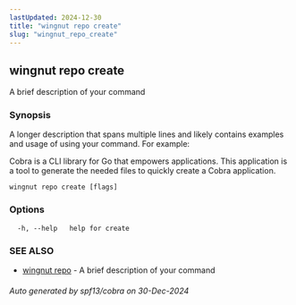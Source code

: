 ```yaml
---
lastUpdated: 2024-12-30
title: "wingnut repo create"
slug: "wingnut_repo_create"
---
```

## wingnut repo create

A brief description of your command

### Synopsis

A longer description that spans multiple lines and likely contains examples
and usage of using your command. For example:

Cobra is a CLI library for Go that empowers applications.
This application is a tool to generate the needed files
to quickly create a Cobra application.

```
wingnut repo create [flags]
```

### Options

```
  -h, --help   help for create
```

### SEE ALSO

* [wingnut repo](/cli/wingnut_repo/)	 - A brief description of your command

###### Auto generated by spf13/cobra on 30-Dec-2024
